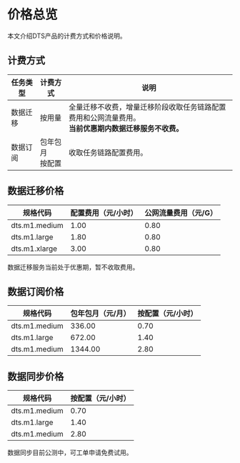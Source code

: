 # 价格总览

本文介绍DTS产品的计费方式和价格说明。



## 计费方式

| 任务类型 | 计费方式             | 说明                                                         |
| -------- | -------------------- | ------------------------------------------------------------ |
| 数据迁移 | 按用量               | 全量迁移不收费，增量迁移阶段收取任务链路配置费用和公网流量费用。<br />**当前优惠期内数据迁移服务不收费。** |
| 数据订阅 | 包年包月<br />按配置 | 收取任务链路配置费用。                                       |



## 数据迁移价格

| 规格代码      | 配置费用（元/小时） | 公网流量费用（元/G） |
| ------------- | ------------------- | -------------------- |
| dts.m1.medium | 1.00                | 0.80                 |
| dts.m1.large  | 1.80                | 0.80                 |
| dts.m1.xlarge | 3.00                | 0.80                 |

数据迁移服务当前处于优惠期，暂不收取费用。



## 数据订阅价格

| 规格代码      | 包年包月（元/月） | 按配置（元/小时） |
| ------------- | ----------------- | ----------------- |
| dts.m1.medium | 336.00            | 0.70              |
| dts.m1.large  | 672.00            | 1.40              |
| dts.m1.medium | 1344.00           | 2.80              |

## 数据同步价格

| 规格代码      | 按配置（元/小时） |
| ------------- | ----------------- |
| dts.m1.medium | 0.70              |
| dts.m1.large  | 1.40              |
| dts.m1.medium | 2.80              |

数据同步目前公测中，可工单申请免费试用。


